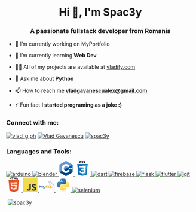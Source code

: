 <h1 align="center">Hi 👋, I'm Spac3y</h1>
<h3 align="center">A passionate fullstack developer from Romania</h3>

- 🔭 I’m currently working on MyPortfolio

- 🌱 I’m currently learning **Web Dev**

- 👨‍💻 All of my projects are available at [vladify.com](https://www.vladify.com)

- 💬 Ask me about **Python**

- 📫 How to reach me **vladgavanescualex@gmail.com**

- ⚡ Fun fact **I started programing as a joke :)**

<h3 align="left">Connect with me:</h3>
<p align="left">
<a href="https://instagram.com/vlad_g.ph" target="_blank"><img src="https://raw.githubusercontent.com/rahuldkjain/github-profile-readme-generator/master/src/images/icons/Social/instagram.svg" alt="vlad_g.ph" height="30" width="40" /></a> <a href="https://www.linkedin.com/in/vlad-gavanescu-549199263" target="_blank"><img src="https://raw.githubusercontent.com/rahuldkjain/github-profile-readme-generator/master/src/images/icons/Social/linked-in-alt.svg" alt ="Vlad Gavanescu" height="30" width="40" /></a> <a href="https://www.discordapp.com/users/284716165945884676" target="_blank"><img src="https://raw.githubusercontent.com/rahuldkjain/github-profile-readme-generator/master/src/images/icons/Social/discord.svg" alt="spac3y" height="30" width="40" /></a> </p>
<h3 align="left">Languages and Tools:</h3>
<p align="left">
<a href="https://www.arduino.cc/" target="_blank"> <img src="https://cdn.worldvectorlogo.com/logos/arduino-1.svg" alt="arduino" width="40" height="40"/> </a>
<a href="https://www.blender.org/" target="_blank"> <img src="https://download.blender.org/branding/community/blender_community_badge_white.svg" alt="blender" width="40" height="40"/> </a>
<a href="https://www.w3schools.com/cpp/" target="_blank"> <img src="https://raw.githubusercontent.com/devicons/devicon/master/icons/cplusplus/cplusplus-original.svg" alt="cplusplus" width="40" height="40"/> </a>
<a href="https://www.w3schools.com/css/" target="_blank"> <img src="https://raw.githubusercontent.com/devicons/devicon/master/icons/css3/css3-original-wordmark.svg" alt="css3" width="40" height="40"/> </a>
<a href="https://dart.dev" target="_blank"> <img src="https://www.vectorlogo.zone/logos/dartlang/dartlang-icon.svg" alt="dart" width="40" height="40"/> </a>
<a href="https://firebase.google.com/" target="_blank"> <img src="https://www.vectorlogo.zone/logos/firebase/firebase-icon.svg" alt="firebase" width="40" height="40"/> </a> <a href="https://flask.palletsprojects.com/" target="_blank"> <img src="https://www.vectorlogo.zone/logos/pocoo_flask/pocoo_flask-icon.svg" alt="flask" width="40" height="40"/> </a> <a href="https://flutter.dev" target="_blank"> <img src="https://www.vectorlogo.zone/logos/flutterio/flutterio-icon.svg" alt="flutter" width="40" height="40"/> </a> <a href="https://git-scm.com/" target="_blank"> <img src="https://www.vectorlogo.zone/logos/git-scm/git-scm-icon.svg" alt="git" width="40" height="40"/> </a> <a href="https://www.w3.org/html/" target="_blank"> <img src="https://raw.githubusercontent.com/devicons/devicon/master/icons/html5/html5-original-wordmark.svg" alt="html5" width="40" height="40"/> </a> <a href="https://developer.mozilla.org/en-US/docs/Web/JavaScript" target="_blank"> <img src="https://raw.githubusercontent.com/devicons/devicon/master/icons/javascript/javascript-original.svg" alt="javascript" width="40" height="40"/> </a> <a href="https://www.mysql.com/" target="_blank"> <img src="https://raw.githubusercontent.com/devicons/devicon/master/icons/mysql/mysql-original-wordmark.svg" alt="mysql" width="40" height="40"/> </a> <a href="https://www.python.org" target="_blank"> <img src="https://raw.githubusercontent.com/devicons/devicon/master/icons/python/python-original.svg" alt="python" width="40" height="40"/> </a> <a href="https://www.selenium.dev" target="_blank"> <img src="https://raw.githubusercontent.com/detain/svg-logos/780f25886640cef088af994181646db2f6b1a3f8/svg/selenium-logo.svg" alt="selenium" width="40" height="40"/> </a> </p>

<p>&nbsp;<img align="center" src="https://github-readme-stats.vercel.app/api?username=spac3y&show_icons=true&locale=en" alt="spac3y" /></p>
